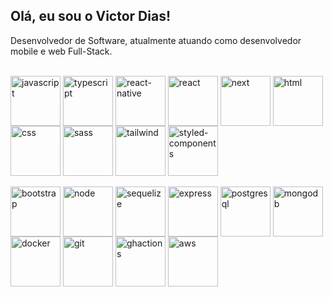## Olá, eu sou o Victor Dias!

Desenvolvedor de Software, atualmente atuando como desenvolvedor mobile e web Full-Stack.

<div><br>
  <img align="center" title="javascript" alt="javascript" height="80" width="80" src="https://cdn.jsdelivr.net/gh/devicons/devicon@latest/icons/javascript/javascript-original.svg">
  <img align="center" title="typescript" alt="typescript" height="80" width="80" src="https://cdn.jsdelivr.net/gh/devicons/devicon@latest/icons/typescript/typescript-original.svg">
  <img align="center" title="react-native" alt="react-native" height="80" width="80" src="https://cdn.worldvectorlogo.com/logos/react-native-1.svg">
  <img align="center" title="react" alt="react" height="80" width="80" src="https://cdn.jsdelivr.net/gh/devicons/devicon@latest/icons/react/react-original.svg">
  <img align="center" title="next" alt="next" height="80" width="80" src="https://cdn.jsdelivr.net/gh/devicons/devicon@latest/icons/nextjs/nextjs-original.svg">
  <img align="center" title="html" alt="html" height="80" width="80" src="https://cdn.jsdelivr.net/gh/devicons/devicon@latest/icons/html5/html5-original.svg">
  <img align="center" title="css" alt="css" height="80" width="80" src="https://cdn.jsdelivr.net/gh/devicons/devicon@latest/icons/css3/css3-original.svg">
  <img align="center" title="sass" alt="sass" height="80" width="80" src="https://cdn.jsdelivr.net/gh/devicons/devicon@latest/icons/sass/sass-original.svg">
  <img align="center" title="tailwind" alt="tailwind" height="80" width="80" src="https://cdn.jsdelivr.net/gh/devicons/devicon@latest/icons/tailwindcss/tailwindcss-original.svg">
  <img align="center" title="styled-components" alt="styled-components" height="80" width="80" src="https://cdn.worldvectorlogo.com/logos/styled-components-1.svg">
</div>
<div><br>
  <img align="center" title="bootstrap" alt="bootstrap" height="80" width="80" src="https://cdn.jsdelivr.net/gh/devicons/devicon@latest/icons/bootstrap/bootstrap-original.svg">
  <img align="center" title="node" alt="node" height="80" width="80" src="https://cdn.jsdelivr.net/gh/devicons/devicon@latest/icons/nodejs/nodejs-original.svg">
  <img align="center" title="sequelize" alt="sequelize" height="80" width="80" src="https://cdn.jsdelivr.net/gh/devicons/devicon@latest/icons/sequelize/sequelize-original.svg">
  <img align="center" title="express" alt="express" height="80" width="80" src="https://cdn.jsdelivr.net/gh/devicons/devicon@latest/icons/express/express-original.svg">
  <img align="center" title="postgresql" alt="postgresql" height="80" width="80" src="https://cdn.jsdelivr.net/gh/devicons/devicon@latest/icons/postgresql/postgresql-original.svg">
  <img align="center" title="mongodb" alt="mongodb" height="80" width="80" src="https://cdn.jsdelivr.net/gh/devicons/devicon@latest/icons/mongodb/mongodb-original.svg">
  <img align="center" title="docker" alt="docker" height="80" width="80" src="https://cdn.jsdelivr.net/gh/devicons/devicon@latest/icons/docker/docker-original.svg">
  <img align="center" title="git" alt="git" height="80" width="80" src="https://cdn.jsdelivr.net/gh/devicons/devicon@latest/icons/git/git-original.svg">
  <img align="center" title="ghactions" alt="ghactions" height="80" width="80" src="https://cdn.jsdelivr.net/gh/devicons/devicon@latest/icons/githubactions/githubactions-original.svg">
  <img align="center" title="aws" alt="aws" height="80" width="80" src="https://cdn.jsdelivr.net/gh/devicons/devicon@latest/icons/amazonwebservices/amazonwebservices-original-wordmark.svg">
</div>
